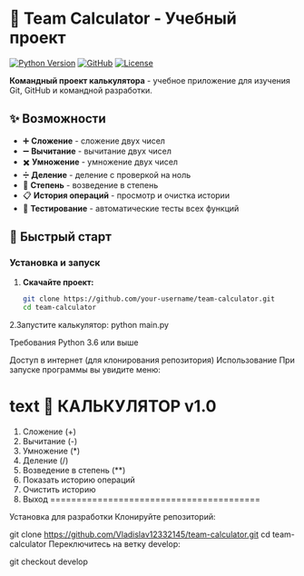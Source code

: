 # 🧮 Team Calculator - Учебный проект

[![Python Version](https://img.shields.io/badge/python-3.6%2B-blue)](https://python.org)
[![GitHub](https://img.shields.io/badge/GitHub-Repository-brightgreen)](https://github.com/your-username/team-calculator)
[![License](https://img.shields.io/badge/license-MIT-lightgrey)](LICENSE)

**Командный проект калькулятора** - учебное приложение для изучения Git, GitHub и командной разработки.

## ✨ Возможности

- ➕ **Сложение** - сложение двух чисел
- ➖ **Вычитание** - вычитание двух чисел  
- ✖️ **Умножение** - умножение двух чисел
- ➗ **Деление** - деление с проверкой на ноль
- 🔢 **Степень** - возведение в степень
- 📋 **История операций** - просмотр и очистка истории
- 🧪 **Тестирование** - автоматические тесты всех функций

## 🚀 Быстрый старт

### Установка и запуск

1. **Скачайте проект:**
   ```bash
   git clone https://github.com/your-username/team-calculator.git
   cd team-calculator
2.Запустите калькулятор:
  python main.py

Требования
Python 3.6 или выше

Доступ в интернет (для клонирования репозитория)
Использование
При запуске программы вы увидите меню:

text
🧮 КАЛЬКУЛЯТОР v1.0
========================================
1. Сложение (+)
2. Вычитание (-) 
3. Умножение (*)
4. Деление (/)
5. Возведение в степень (**)
6. Показать историю операций
7. Очистить историю
8. Выход
========================================

Установка для разработки
Клонируйте репозиторий:

git clone https://github.com/Vladislav12332145/team-calculator.git
cd team-calculator
Переключитесь на ветку develop:

git checkout develop
